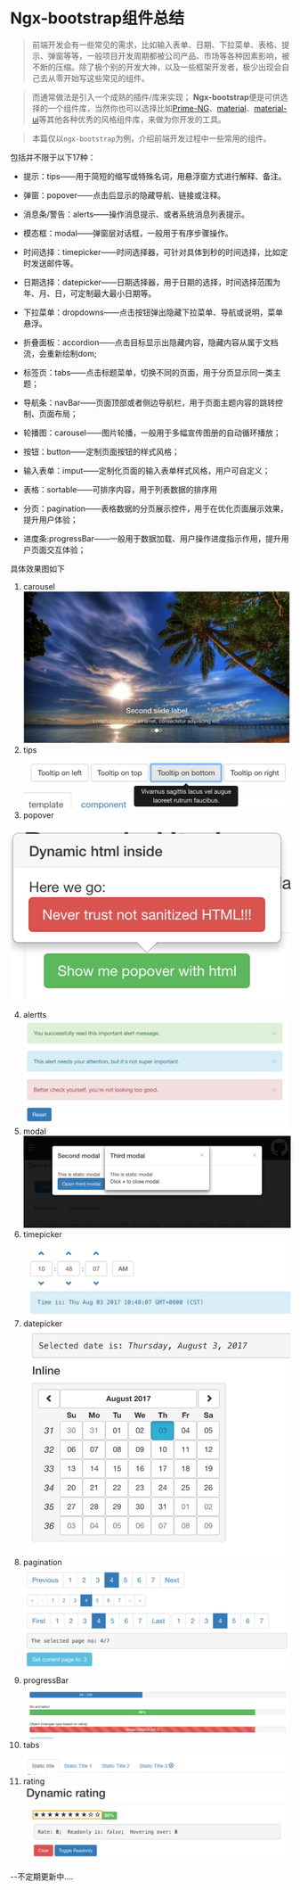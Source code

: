 # Ngx-bootstrap组件总结

> 前端开发会有一些常见的需求，比如输入表单、日期、下拉菜单、表格、提示、弹窗等等，一般项目开发周期都被公司产品、市场等各种因素影响，被不断的压缩。除了极个别的开发大神，以及一些框架开发者，极少出现会自己去从零开始写这些常见的组件。

> 而通常做法是引入一个成熟的插件/库来实现；
**Ngx-bootstrap**便是可供选择的一个组件库，当然你也可以选择比如[Prime-NG](https://www.primefaces.org/)、[material](https://material.io/)、[material-ui](http://www.material-ui.com/)等其他各种优秀的风格组件库，来做为你开发的工具。

> 本篇仅以`ngx-bootstrap`为例，介绍前端开发过程中一些常用的组件。

包括并不限于以下17种：
- 提示：tips——用于简短的缩写或特殊名词，用悬浮窗方式进行解释、备注。
- 弹窗：popover——点击后显示的隐藏导航、链接或注释。
- 消息条/警告：alerts——操作消息提示、或者系统消息列表提示。
- 模态框：modal——弹窗层对话框，一般用于有序步骤操作。

- 时间选择：timepicker——时间选择器，可针对具体到秒的时间选择，比如定时发送邮件等。
- 日期选择：datepicker——日期选择器，用于日期的选择，时间选择范围为年、月、日，可定制最大最小日期等。

- 下拉菜单：dropdowns——点击按钮弹出隐藏下拉菜单、导航或说明，菜单悬浮。
- 折叠面板：accordion——点击目标显示出隐藏内容，隐藏内容从属于文档流，会重新绘制dom;
- 标签页：tabs——点击标题菜单，切换不同的页面，用于分页显示同一类主题；
- 导航条：navBar——页面顶部或者侧边导航栏，用于页面主题内容的跳转控制、页面布局；
- 轮播图：carousel——图片轮播，一般用于多幅宣传图册的自动循环播放；

- 按钮：button——定制页面按钮的样式风格；
- 输入表单：imput——定制化页面的输入表单样式风格，用户可自定义；
- 表格：sortable——可排序内容，用于列表数据的排序用
- 分页：pagination——表格数据的分页展示控件，用于在优化页面展示效果，提升用户体验；
- 进度条:progressBar——一般用于数据加载、用户操作进度指示作用，提升用户页面交互体验；




具体效果图如下
1. carousel
![](./sources/imgs/ng-bootstrap/carousel.png)
2.  tips
![](./sources/imgs/ng-bootstrap/tooltip.png)
3. popover

![](./sources/imgs/ng-bootstrap/popover.png)

4. alertts
![](./sources/imgs/ng-bootstrap/alerts.png)
5. modal
![](./sources/imgs/ng-bootstrap/modal.png)
6. timepicker
![](./sources/imgs/ng-bootstrap/timepicker.png)
7. datepicker
![](./sources/imgs/ng-bootstrap/datepicker.png)
8. pagination
![](./sources/imgs/ng-bootstrap/pagination.png)
9. progressBar
![](./sources/imgs/ng-bootstrap/progressbar.png)
10. tabs
![](./sources/imgs/ng-bootstrap/tabs.png)
11. rating
![](./sources/imgs/ng-bootstrap/rating.png)




--不定期更新中....
